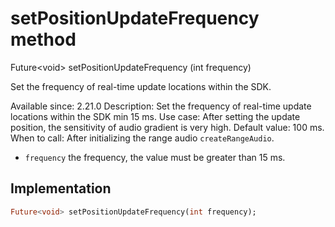 


# setPositionUpdateFrequency method








Future&lt;void> setPositionUpdateFrequency
(int frequency)





<p>Set the frequency of real-time update locations within the SDK.</p>
<p>Available since: 2.21.0
Description: Set the frequency of real-time update locations within the SDK min 15 ms.
Use case: After setting the update position, the sensitivity of audio gradient is very high.
Default value: 100 ms.
When to call: After initializing the range audio <code>createRangeAudio</code>.</p>
<ul>
<li><code>frequency</code> the frequency, the value must be greater than 15 ms.</li>
</ul>



## Implementation

```dart
Future<void> setPositionUpdateFrequency(int frequency);
```







